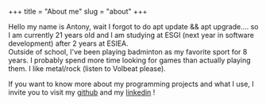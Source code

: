 +++
title = "About me"
slug = "about"
+++

Hello my name is Antony, wait I forgot to do apt update && apt upgrade.... so I am currently 21 years old and I am studying at ESGI (next year in software development) after 2 years at ESIEA.  
Outside of school, I've been playing badminton as my favorite sport for 8 years. I probably spend more time looking for games than actually playing them. I like metal/rock (listen to Volbeat please).

If you want to know more about my programming projects and what I use, I invite you to visit my [github](https://github.com/Jayllyz) and my [linkedin](https://www.linkedin.com/in/antodavid) !
